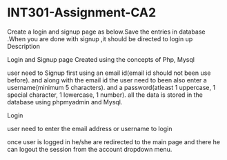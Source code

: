 # INT301-Assignment-CA2
Create a login and signup page as below.Save the entries in database .When you are done with signup ,it should be directed to login up
Description

Login and Signup page Created using the concepts of Php, Mysql

user need to Signup first using an email id(email id should not been use before). and along with the email id the user need to been also enter a username(minimum 5 characters). and a password(atleast 1 uppercase, 1 special character, 1 lowercase, 1 number). all the data is stored in the database using phpmyadmin and Mysql.

Login

user need to enter the email address or username to login

once user is logged in he/she are redirected to the main page and there he can logout the session from the account dropdown menu.

